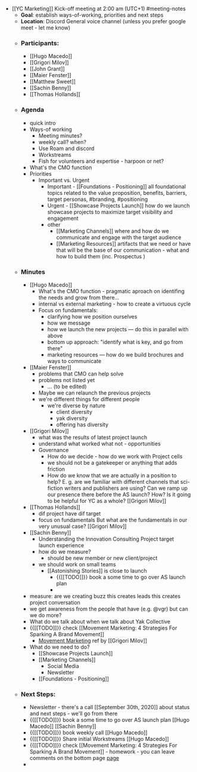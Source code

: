 - [[YC Marketing]] Kick-off meeting at 2:00 am (UTC+1) #meeting-notes
    - **Goal**: establish ways-of-working, priorities and next steps
    - **Location**: Discord General voice channel (unless you prefer google meet - let me know)
    - ### Participants:
        - [[Hugo Macedo]] 
        - [[Grigori Milov]]
        - [[John Grant]]
        - [[Maier Fenster]]
        - [[Matthew Sweet]]
        - [[Sachin Benny]]
        - [[Thomas Hollands]]
    - ### Agenda
        - quick intro
        - Ways-of working
            - Meeting minutes?
            - weekly call? when?
            - Use Roam and discord
            - Workstreams
            - Fish for volunteers and expertise - harpoon or net?
        - What's the CMO function
        - Priorities
            - Important vs. Urgent
                - Important - [[Foundations - Positioning]]
all foundational topics related to the value proposition, benefits, barriers, target personas, #branding, #positioning
                - Urgent - [[Showcase Projects Launch]]
how do we launch showcase projects to maximize target visibility and engagement
                - other 
                    - [[Marketing Channels]]
where and how do we communicate and engage with the target audience
                    - [[Marketing Resources]]
artifacts that we need or have that will be the base of our communication - what and how to build them (inc. Prospectus ) 
    - ### Minutes
        - [[Hugo Macedo]] 
            - What's the CMO function - pragmatic aproach on identifing the needs and grow from there...
            - internal vs external marketing - how to create a virtuous cycle  
            - Focus on fundamentals:
                - clarifying how we position ourselves
                - how we message
                - how we launch the new projects — do this in parallel with above
                - bottom up approach: "identify what is key, and go from there"
                - marketing resources — how do we build brochures and ways to communicate
        - [[Maier Fenster]]
            - problems that CMO can help solve
            - problems not listed yet
                - ... (to be edited)
            - Maybe we can relaunch the previous projects 
            - we're different things for different people
                - we're diverse by nature
                    - client diversity
                    - yak diversity
                    - offering has diversity
        - [[Grigori Milov]]
            - what was the results of latest project launch
            - understand what worked what not - opportunities
            - Governance 
                - How do we decide - how do we work with Project cells
                - we should not be a gatekeeper or anything that adds friction
                - How do we know that we are actually in a position to help? E. g. are we familiar with different channels that sci-fiction writers and publishers are using? Can we ramp up our presence there before the AS launch? How? Is it going to be helpful for YC as a whole? [[Grigori Milov]]
        - [[Thomas Hollands]]
            - dif project have dif target 
            - focus on fundamentals
But what are the fundamentals in our very unusual case? [[Grigori Milov]]
        - [[Sachin Benny]]
            - Understanding the Innovation Consulting Project target launch experience
            - how do we measure?
                - should be new member or new client/project
            - we should work on small teams
                - [[Astonishing Stories]] is close to launch 
                    - {{[[TODO]]}} book a some time to go over AS launch plan
                    - 
        - measure: are we creating buzz this creates leads this creates project conversation 
        - we get awareness from the people that have (e.g. @vgr) but can we do more?
        - What do we talk about when we talk about Yak Collective
        - {{[[TODO]]}} check [[Movement Marketing: 4 Strategies For Sparking A Brand Movement]]
            - [Movement Marketing](https://www.strawberryfrog.com/movement-marketing-4-strategies-for-sparking-a-brand-movement) ref by [[Grigori Milov]]
        - What do we need to do?
            - [[Showcase Projects Launch]]
            - [[Marketing Channels]]
                - Social Media
                - Newsletter
            - [[Foundations - Positioning]]
    - ### Next Steps:
        - Newsletter - there's a call [[September 30th, 2020]] about status and next steps - we'll go from there
        - {{[[TODO]]}} book a some time to go over AS launch plan [[Hugo Macedo]] [[Sachin Benny]]
        - {{[[TODO]]}} book weekly call [[Hugo Macedo]] 
        - {{[[TODO]]}} Share initial Workstreams [[Hugo Macedo]] 
        - {{[[TODO]]}} check [[Movement Marketing: 4 Strategies For Sparking A Brand Movement]] - homework - you can leave comments on the bottom page [page](((hzY3KSaDj)))
        - 

